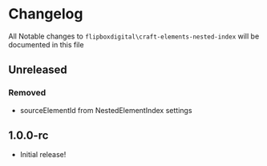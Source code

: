 # Changelog
All Notable changes to `flipboxdigital\craft-elements-nested-index` will be documented in this file

## Unreleased
### Removed
- sourceElementId from NestedElementIndex settings

## 1.0.0-rc
- Initial release!
